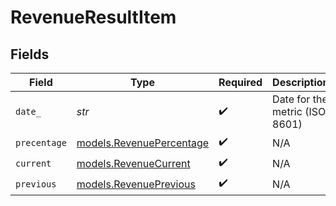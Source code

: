 # RevenueResultItem


## Fields

| Field                                                      | Type                                                       | Required                                                   | Description                                                | Example                                                    |
| ---------------------------------------------------------- | ---------------------------------------------------------- | ---------------------------------------------------------- | ---------------------------------------------------------- | ---------------------------------------------------------- |
| `date_`                                                    | *str*                                                      | :heavy_check_mark:                                         | Date for the metric (ISO 8601)                             | 2023-01-31                                                 |
| `precentage`                                               | [models.RevenuePercentage](../models/revenuepercentage.md) | :heavy_check_mark:                                         | N/A                                                        |                                                            |
| `current`                                                  | [models.RevenueCurrent](../models/revenuecurrent.md)       | :heavy_check_mark:                                         | N/A                                                        |                                                            |
| `previous`                                                 | [models.RevenuePrevious](../models/revenueprevious.md)     | :heavy_check_mark:                                         | N/A                                                        |                                                            |